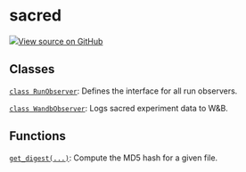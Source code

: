 # sacred

<!-- Insert buttons and diff -->


[![](https://www.tensorflow.org/images/GitHub-Mark-32px.png)View source on GitHub](https://www.github.com/wandb/client/tree/v0.10.27/wandb/integration/sacred/__init__.py)








## Classes

[`class RunObserver`](./runobserver.md): Defines the interface for all run observers.

[`class WandbObserver`](./wandbobserver.md): Logs sacred experiment data to W&B.

## Functions

[`get_digest(...)`](./get_digest.md): Compute the MD5 hash for a given file.

